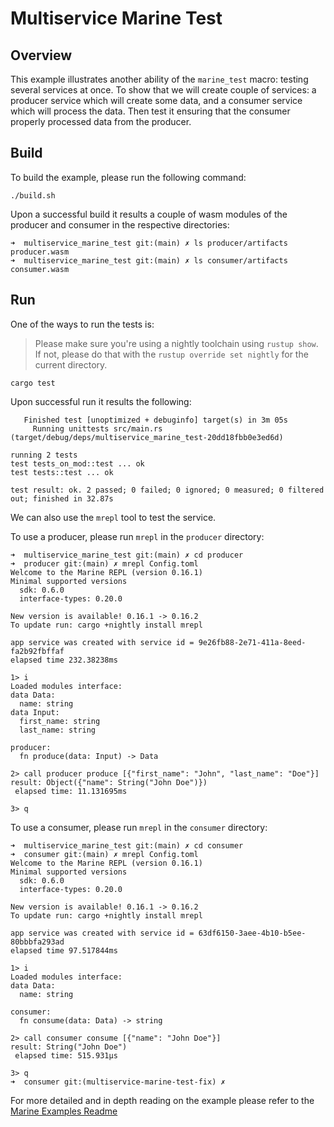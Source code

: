 # Multiservice Marine Test

## Overview

This example illustrates another ability of the `marine_test` macro: testing several services at once. To show that we will create couple of services: a producer service which will create some data, and a consumer service which will process the data. Then test it ensuring that the consumer properly processed data from the producer.

## Build

To build the example, please run the following command:

```
./build.sh
```

Upon a successful build it results a couple of wasm modules of the producer and consumer in the respective directories:

```
➜  multiservice_marine_test git:(main) ✗ ls producer/artifacts
producer.wasm
➜  multiservice_marine_test git:(main) ✗ ls consumer/artifacts
consumer.wasm
```

## Run

One of the ways to run the tests is:

> Please make sure you're using a nightly toolchain using `rustup show`.
> If not, please do that with the `rustup override set nightly` for the current directory.

```
cargo test
```

Upon successful run it results the following:

```
   Finished test [unoptimized + debuginfo] target(s) in 3m 05s
     Running unittests src/main.rs (target/debug/deps/multiservice_marine_test-20dd18fbb0e3ed6d)

running 2 tests
test tests_on_mod::test ... ok
test tests::test ... ok

test result: ok. 2 passed; 0 failed; 0 ignored; 0 measured; 0 filtered out; finished in 32.87s

```

We can also use the `mrepl` tool to test the service.

To use a producer, please run `mrepl` in the `producer` directory:

```
➜  multiservice_marine_test git:(main) ✗ cd producer
➜  producer git:(main) ✗ mrepl Config.toml
Welcome to the Marine REPL (version 0.16.1)
Minimal supported versions
  sdk: 0.6.0
  interface-types: 0.20.0

New version is available! 0.16.1 -> 0.16.2
To update run: cargo +nightly install mrepl

app service was created with service id = 9e26fb88-2e71-411a-8eed-fa2b92fbffaf
elapsed time 232.38238ms

1> i
Loaded modules interface:
data Data:
  name: string
data Input:
  first_name: string
  last_name: string

producer:
  fn produce(data: Input) -> Data

2> call producer produce [{"first_name": "John", "last_name": "Doe"}]
result: Object({"name": String("John Doe")})
 elapsed time: 11.131695ms

3> q
```

To use a consumer, please run `mrepl` in the `consumer` directory:

```
➜  multiservice_marine_test git:(main) ✗ cd consumer
➜  consumer git:(main) ✗ mrepl Config.toml
Welcome to the Marine REPL (version 0.16.1)
Minimal supported versions
  sdk: 0.6.0
  interface-types: 0.20.0

New version is available! 0.16.1 -> 0.16.2
To update run: cargo +nightly install mrepl

app service was created with service id = 63df6150-3aee-4b10-b5ee-80bbbfa293ad
elapsed time 97.517844ms

1> i
Loaded modules interface:
data Data:
  name: string

consumer:
  fn consume(data: Data) -> string

2> call consumer consume [{"name": "John Doe"}]
result: String("John Doe")
 elapsed time: 515.931µs

3> q
➜  consumer git:(multiservice-marine-test-fix) ✗
```

For more detailed and in depth reading on the example please refer to the [Marine Examples Readme](../README.md#multiservice-marine-test-example)